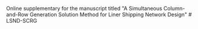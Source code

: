Online supplementary for the manuscript titled "A Simultaneous Column-and-Row Generation Solution Method for Liner Shipping Network Design" # LSND-SCRG
